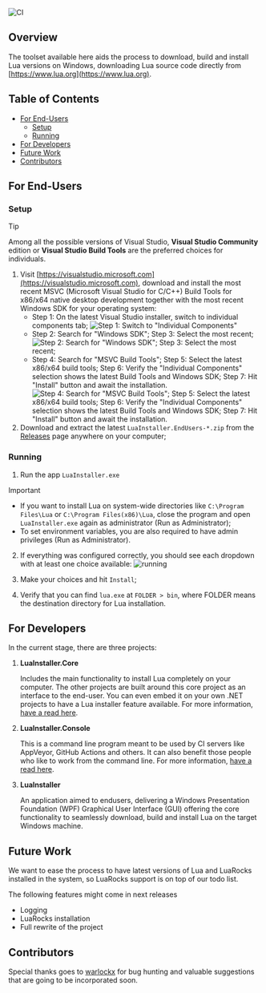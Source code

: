 ![CI](https://github.com/luau-project/LuaInstaller/actions/workflows/CI.yaml/badge.svg)

## Overview

The toolset available here aids the process to download, build and install Lua versions on Windows, downloading Lua source code directly from [https://www.lua.org](https://www.lua.org). 

## Table of Contents
* [For End-Users](#for-end-users)
    * [Setup](#setup)
    * [Running](#running)
* [For Developers](#for-developers)
* [Future Work](#future-work)
* [Contributors](#contributors)

## For End-Users

### Setup

> [!TIP]
> 
> Among all the possible versions of Visual Studio, **Visual Studio Community** edition or **Visual Studio Build Tools** are the preferred choices for individuals.

1. Visit [https://visualstudio.microsoft.com](https://visualstudio.microsoft.com), download and install the most recent MSVC (Microsoft Visual Studio for C/C++) Build Tools for x86/x64 native desktop development together with the most recent Windows SDK for your operating system:
    * Step 1: On the latest Visual Studio installer, switch to individual components tab; ![Step 1: Switch to "Individual Components"](https://github.com/user-attachments/assets/8f848c4e-d61d-4fc7-a869-a0b63fb4aecb)
    * Step 2: Search for "Windows SDK"; Step 3: Select the most recent; ![Step 2: Search for "Windows SDK"; Step 3: Select the most recent;](https://github.com/user-attachments/assets/04a3a6a6-297c-4935-a5b7-0baa41cddc12)
    * Step 4: Search for "MSVC Build Tools"; Step 5: Select the latest x86/x64 build tools; Step 6: Verify the "Individual Components" selection shows the latest Build Tools and Windows SDK; Step 7: Hit "Install" button and await the installation. ![Step 4: Search for "MSVC Build Tools"; Step 5: Select the latest x86/x64 build tools; Step 6: Verify the "Individual Components" selection shows the latest Build Tools and Windows SDK; Step 7: Hit "Install" button and await the installation.](https://github.com/user-attachments/assets/7c3cec11-31d5-4bc7-85bb-08ba53b655c1)
2. Download and extract the latest ```LuaInstaller.EndUsers-*.zip``` from the [Releases](https://github.com/luau-project/LuaInstaller/releases) page anywhere on your computer;

### Running

1. Run the app ```LuaInstaller.exe```

> [!IMPORTANT]
> 
> * If you want to install Lua on system-wide directories like ```C:\Program Files\Lua``` or ```C:\Program Files(x86)\Lua```, close the program and open ```LuaInstaller.exe``` again as administrator (Run as Administrator);
> * To set environment variables, you are also required to have admin privileges (Run as Administrator).

2. If everything was configured correctly, you should see each dropdown with at least one choice available: ![running](https://github.com/user-attachments/assets/41d9a028-f2ba-4783-b0fc-3332d5be40d5)

3. Make your choices and hit ```Install```;
4. Verify that you can find ```lua.exe``` at ```FOLDER > bin```, where FOLDER means the destination directory for Lua installation.

## For Developers

In the current stage, there are three projects:

1. **LuaInstaller.Core**

    Includes the main functionality to install Lua completely on your computer. The other projects are built around this core project as an interface to the end-user. You can even embed it on your own .NET projects to have a Lua installer feature available. For more information, [have a read here](./LuaInstaller.Core#overview).

2. **LuaInstaller.Console**

    This is a command line program meant to be used by CI servers like AppVeyor, GitHub Actions and others. It can also benefit those people who like to work from the command line. For more information, [have a read here](./LuaInstaller.Console#overview).

3. **LuaInstaller**

    An application aimed to endusers, delivering a Windows Presentation Foundation (WPF) Graphical User Interface (GUI) offering the core functionality to seamlessly download, build and install Lua on the target Windows machine.

## Future Work

We want to ease the process to have latest versions of Lua and LuaRocks installed in the system, so LuaRocks support is on top of our todo list.

The following features might come in next releases
* Logging
* LuaRocks installation
* Full rewrite of the project

## Contributors

Special thanks goes to [warlockx](https://github.com/Warlockx) for bug hunting and valuable suggestions that are going to be incorporated soon.